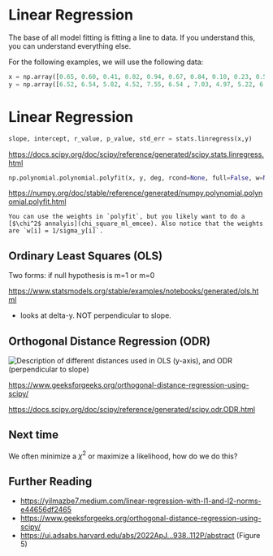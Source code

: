 # Linear Regression

The base of all model fitting is fitting a line to data. If you understand this, you can understand everything else.

For the following examples, we will use the following data:
<!-- m=3.2, b=4.5, eta=0.1 -->
```python
x = np.array([0.65, 0.60, 0.41, 0.02, 0.94, 0.67, 0.84, 0.10, 0.23, 0.59])
y = np.array([6.52, 6.54, 5.82, 4.52, 7.55, 6.54 , 7.03, 4.97, 5.22, 6.47])
```


# Linear Regression

```python
slope, intercept, r_value, p_value, std_err = stats.linregress(x,y)
```

https://docs.scipy.org/doc/scipy/reference/generated/scipy.stats.linregress.html

```python
np.polynomial.polynomial.polyfit(x, y, deg, rcond=None, full=False, w=None)
```

https://numpy.org/doc/stable/reference/generated/numpy.polynomial.polynomial.polyfit.html

```{note}
You can use the weights in `polyfit`, but you likely want to do a [$\chi^2$ annalyis](chi_square_ml_emcee). Also notice that the weights are `w[i] = 1/sigma_y[i]`.
```

## Ordinary Least Squares (OLS)

Two forms: if null hypothesis is m=1 or m=0

https://www.statsmodels.org/stable/examples/notebooks/generated/ols.html

- looks at delta-y. NOT perpendicular to slope. 

## Orthogonal Distance Regression (ODR)

![Description of different distances used in OLS (y-axis), and ODR (perpendicular to slope) ](https://media.geeksforgeeks.org/wp-content/uploads/20211219223720/19121.png)

https://www.geeksforgeeks.org/orthogonal-distance-regression-using-scipy/

https://docs.scipy.org/doc/scipy/reference/generated/scipy.odr.ODR.html


## Next time

We often minimize a $\chi^2$ or maximize a likelihood, how do we do this?


## Further Reading

* https://yilmazbe7.medium.com/linear-regression-with-l1-and-l2-norms-e44656df2465
* https://www.geeksforgeeks.org/orthogonal-distance-regression-using-scipy/
* https://ui.adsabs.harvard.edu/abs/2022ApJ...938..112P/abstract (Figure 5)
